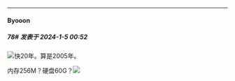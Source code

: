 
*****

####  Byooon  
##### 78#       发表于 2024-1-5 00:52

<img src="https://static.saraba1st.com/image/smiley/face2017/069.png" referrerpolicy="no-referrer">快20年。算是2005年。

内存256M？硬盘60G？<img src="https://static.saraba1st.com/image/smiley/face2017/112.png" referrerpolicy="no-referrer">

